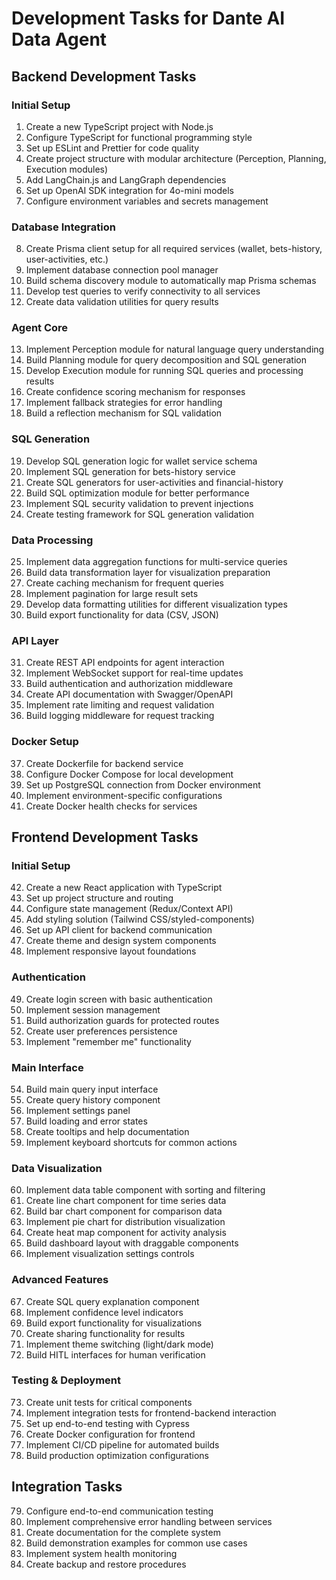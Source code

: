 # Development Tasks for Dante AI Data Agent

## Backend Development Tasks

### Initial Setup
1. Create a new TypeScript project with Node.js
2. Configure TypeScript for functional programming style
3. Set up ESLint and Prettier for code quality
4. Create project structure with modular architecture (Perception, Planning, Execution modules)
5. Add LangChain.js and LangGraph dependencies
6. Set up OpenAI SDK integration for 4o-mini models
7. Configure environment variables and secrets management

### Database Integration
8. Create Prisma client setup for all required services (wallet, bets-history, user-activities, etc.)
9. Implement database connection pool manager
10. Build schema discovery module to automatically map Prisma schemas
11. Develop test queries to verify connectivity to all services
12. Create data validation utilities for query results

### Agent Core
13. Implement Perception module for natural language query understanding
14. Build Planning module for query decomposition and SQL generation
15. Develop Execution module for running SQL queries and processing results
16. Create confidence scoring mechanism for responses
17. Implement fallback strategies for error handling
18. Build a reflection mechanism for SQL validation

### SQL Generation
19. Develop SQL generation logic for wallet service schema
20. Implement SQL generation for bets-history service
21. Create SQL generators for user-activities and financial-history
22. Build SQL optimization module for better performance
23. Implement SQL security validation to prevent injections
24. Create testing framework for SQL generation validation

### Data Processing
25. Implement data aggregation functions for multi-service queries
26. Build data transformation layer for visualization preparation
27. Create caching mechanism for frequent queries
28. Implement pagination for large result sets
29. Develop data formatting utilities for different visualization types
30. Build export functionality for data (CSV, JSON)

### API Layer
31. Create REST API endpoints for agent interaction
32. Implement WebSocket support for real-time updates
33. Build authentication and authorization middleware
34. Create API documentation with Swagger/OpenAPI
35. Implement rate limiting and request validation
36. Build logging middleware for request tracking

### Docker Setup
37. Create Dockerfile for backend service
38. Configure Docker Compose for local development
39. Set up PostgreSQL connection from Docker environment
40. Implement environment-specific configurations
41. Create Docker health checks for services

## Frontend Development Tasks

### Initial Setup
42. Create a new React application with TypeScript
43. Set up project structure and routing
44. Configure state management (Redux/Context API)
45. Add styling solution (Tailwind CSS/styled-components)
46. Set up API client for backend communication
47. Create theme and design system components
48. Implement responsive layout foundations

### Authentication
49. Create login screen with basic authentication
50. Implement session management
51. Build authorization guards for protected routes
52. Create user preferences persistence
53. Implement "remember me" functionality

### Main Interface
54. Build main query input interface
55. Create query history component
56. Implement settings panel
57. Build loading and error states
58. Create tooltips and help documentation
59. Implement keyboard shortcuts for common actions

### Data Visualization
60. Implement data table component with sorting and filtering
61. Create line chart component for time series data
62. Build bar chart component for comparison data
63. Implement pie chart for distribution visualization
64. Create heat map component for activity analysis
65. Build dashboard layout with draggable components
66. Implement visualization settings controls

### Advanced Features
67. Create SQL query explanation component
68. Implement confidence level indicators
69. Build export functionality for visualizations
70. Create sharing functionality for results
71. Implement theme switching (light/dark mode)
72. Build HITL interfaces for human verification

### Testing & Deployment
73. Create unit tests for critical components
74. Implement integration tests for frontend-backend interaction
75. Set up end-to-end testing with Cypress
76. Create Docker configuration for frontend
77. Implement CI/CD pipeline for automated builds
78. Build production optimization configurations

## Integration Tasks
79. Configure end-to-end communication testing
80. Implement comprehensive error handling between services
81. Create documentation for the complete system
82. Build demonstration examples for common use cases
83. Implement system health monitoring
84. Create backup and restore procedures

